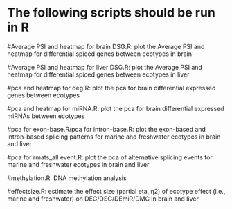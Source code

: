 # The following scripts should be run in R
#Average PSI and heatmap for brain DSG.R: plot the Average PSI and heatmap for differential spiced genes between ecotypes in brain

#Average PSI and heatmap for liver DSG.R: plot the Average PSI and heatmap for differential spiced genes between ecotypes in liver

#pca and heatmap for deg.R: plot the pca for brain differential expressed genes between ecotypes

#pca and heatmap for miRNA.R: plot the pca for brain differential expressed miRNAs between ecotypes

#pca for exon-base.R/pca for intron-base.R: plot the exon-based and intron-based splicing patterns for marine and freshwater ecotypes in brain and liver

#pca for rmats_all event.R: plot the pca of alternative splicing events for marine and freshwater ecotypes in brain and liver 

#methylation.R: DNA methylation analysis

#effectsize.R: estimate the effect size (partial eta, η2) of ecotype effect (i.e., marine and freshwater) on DEG/DSG/DEmiR/DMC in brain and liver
